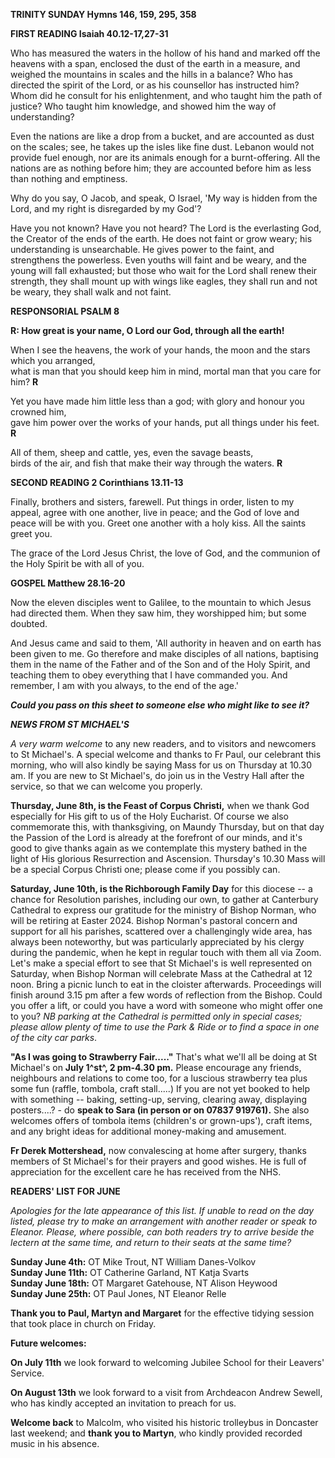 **TRINITY SUNDAY Hymns 146, 159, 295, 358**

**FIRST READING Isaiah 40.12-17,27-31**

Who has measured the waters in the hollow of his hand and marked off the
heavens with a span, enclosed the dust of the earth in a measure, and
weighed the mountains in scales and the hills in a balance? Who has
directed the spirit of the Lord, or as his counsellor has instructed
him? Whom did he consult for his enlightenment, and who taught him the
path of justice? Who taught him knowledge, and showed him the way of
understanding?

Even the nations are like a drop from a bucket, and are accounted as
dust on the scales; see, he takes up the isles like fine dust. Lebanon
would not provide fuel enough, nor are its animals enough for a
burnt-offering. All the nations are as nothing before him; they are
accounted before him as less than nothing and emptiness.

Why do you say, O Jacob, and speak, O Israel, 'My way is hidden from the
Lord, and my right is disregarded by my God'?

Have you not known? Have you not heard? The Lord is the everlasting God,
the Creator of the ends of the earth. He does not faint or grow weary;
his understanding is unsearchable. He gives power to the faint, and
strengthens the powerless. Even youths will faint and be weary, and the
young will fall exhausted; but those who wait for the Lord shall renew
their strength, they shall mount up with wings like eagles, they shall
run and not be weary, they shall walk and not faint.

**RESPONSORIAL PSALM 8**

**R: How great is your name, O Lord our God, through all the earth!**

When I see the heavens, the work of your hands, the moon and the stars which you arranged,  
what is man that you should keep him in mind, mortal man that you care for him? **R**

Yet you have made him little less than a god; with glory and honour you crowned him,  
gave him power over the works of your hands, put all things under his feet. **R**

All of them, sheep and cattle, yes, even the savage beasts,   
birds of the air, and fish that make their way through the waters. **R**

**SECOND READING 2 Corinthians 13.11-13**

Finally, brothers and sisters, farewell. Put things in order, listen to
my appeal, agree with one another, live in peace; and the God of love
and peace will be with you. Greet one another with a holy kiss. All the
saints greet you.

The grace of the Lord Jesus Christ, the love of God, and the communion
of the Holy Spirit be with all of you.

**GOSPEL Matthew 28.16-20**

Now the eleven disciples went to Galilee, to the mountain to which Jesus
had directed them. When they saw him, they worshipped him; but some
doubted.

And Jesus came and said to them, 'All authority in heaven and on earth
has been given to me. Go therefore and make disciples of all nations,
baptising them in the name of the Father and of the Son and of the Holy
Spirit, and teaching them to obey everything that I have commanded you.
And remember, I am with you always, to the end of the age.'

***Could you pass on this sheet to someone else who might like to see it?***

***NEWS FROM ST MICHAEL\'S***

*A very warm welcome* to any new readers, and to visitors and newcomers
to St Michael\'s. A special welcome and thanks to Fr Paul, our celebrant
this morning, who will also kindly be saying Mass for us on Thursday at
10.30 am. If you are new to St Michael\'s, do join us in the Vestry Hall
after the service, so that we can welcome you properly.

**Thursday, June 8th, is the Feast of Corpus Christi,** when we thank
God especially for His gift to us of the Holy Eucharist. Of course we
also commemorate this, with thanksgiving, on Maundy Thursday, but on
that day the Passion of the Lord is already at the forefront of our
minds, and it\'s good to give thanks again as we contemplate this
mystery bathed in the light of His glorious Resurrection and Ascension.
Thursday\'s 10.30 Mass will be a special Corpus Christi one; please come
if you possibly can.

**Saturday, June 10th, is the Richborough Family Day** for this
diocese -- a chance for Resolution parishes, including our own, to
gather at Canterbury Cathedral to express our gratitude for the ministry
of Bishop Norman, who will be retiring at Easter 2024. Bishop Norman\'s
pastoral concern and support for all his parishes, scattered over a
challengingly wide area, has always been noteworthy, but was
particularly appreciated by his clergy during the pandemic, when he kept
in regular touch with them all via Zoom. Let\'s make a special effort to
see that St Michael\'s is well represented on Saturday, when Bishop
Norman will celebrate Mass at the Cathedral at 12 noon. Bring a picnic
lunch to eat in the cloister afterwards. Proceedings will finish around
3.15 pm after a few words of reflection from the Bishop. Could you offer
a lift, or could you have a word with someone who might offer one to
you? *NB parking at the Cathedral is permitted only in special cases;
please allow plenty of time to use the Park & Ride or to find a space in
one of the city car parks*.

**"As I was going to Strawberry Fair....."** That\'s what we\'ll all be
doing at St Michael\'s on **July 1^st^, 2 pm-4.30 pm.** Please encourage
any friends, neighbours and relations to come too, for a luscious
strawberry tea plus some fun (raffle, tombola, craft stall.....) If you
are not yet booked to help with something -- baking, setting-up,
serving, clearing away, displaying posters....? - do **speak to Sara (in
person or on 07837 919761).** She also welcomes offers of tombola items
(children\'s or grown-ups\'), craft items, and any bright ideas for
additional money-making and amusement.

**Fr Derek Mottershead,** now convalescing at home after surgery, thanks
members of St Michael\'s for their prayers and good wishes. He is full
of appreciation for the excellent care he has received from the NHS.

**READERS\' LIST FOR JUNE**

*Apologies for the late appearance of this list. If unable to read on
the day listed, please try to make an arrangement with another reader or
speak to Eleanor. Please, where possible, can both readers try to arrive
beside the lectern at the same time, and return to their seats at the
same time?*

**Sunday June 4th:** OT Mike Trout, NT William Danes-Volkov   
**Sunday June 11th:** OT Catherine Garland, NT Katja Svarts   
**Sunday June 18th:** OT Margaret Gatehouse, NT Alison Heywood   
**Sunday June 25th:** OT Paul Jones, NT Eleanor Relle   

**Thank you to Paul, Martyn and Margaret** for the effective tidying
session that took place in church on Friday.

**Future welcomes:**

**On July 11th** we look forward to welcoming Jubilee School for their
Leavers\' Service.

**On August 13th** we look forward to a visit from Archdeacon Andrew
Sewell, who has kindly accepted an invitation to preach for us.

**Welcome back** to Malcolm, who visited his historic trolleybus in
Doncaster last weekend; and **thank you to Martyn**, who kindly provided
recorded music in his absence.
